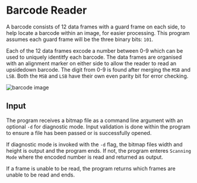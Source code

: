 # Barcode Reader
A barcode consists of 12 data frames with a guard frame on each side, to help locate a barcode
within an image, for easier processing. This program assumes each guard frame will be the three
binary bits: `101`.

Each of the 12 data frames excode a number between 0-9 which can be used to uniquely identitfy
each barcode. The data frames are organised with an alignment marker on either side to allow the 
reader to read an upsidedown barcode. The digit from 0-9 is found after merging the `MSB` and `LSB`.
Both the `MSB` and `LSB` have their own even parity bit for error checking.

<img src = "https://static.au.edusercontent.com/files/KvL5qk8AF7ysh19fpbWud2Gy" alt="barcode image">

## Input
The program receives a bitmap file as a command line argument with an optional `-d` for diagnostic mode.
Input validation is done within the program to ensure a file has been passed or is successfully opened.

If diagnostic mode is invoked with the `-d` flag, the bitmap files width and height is output and the
program ends. If not, the program enteres `Scanning Mode` where the encoded number is read and returned
as output.

If a frame is unable to be read, the program returns which frames are unable to be read and ends.
